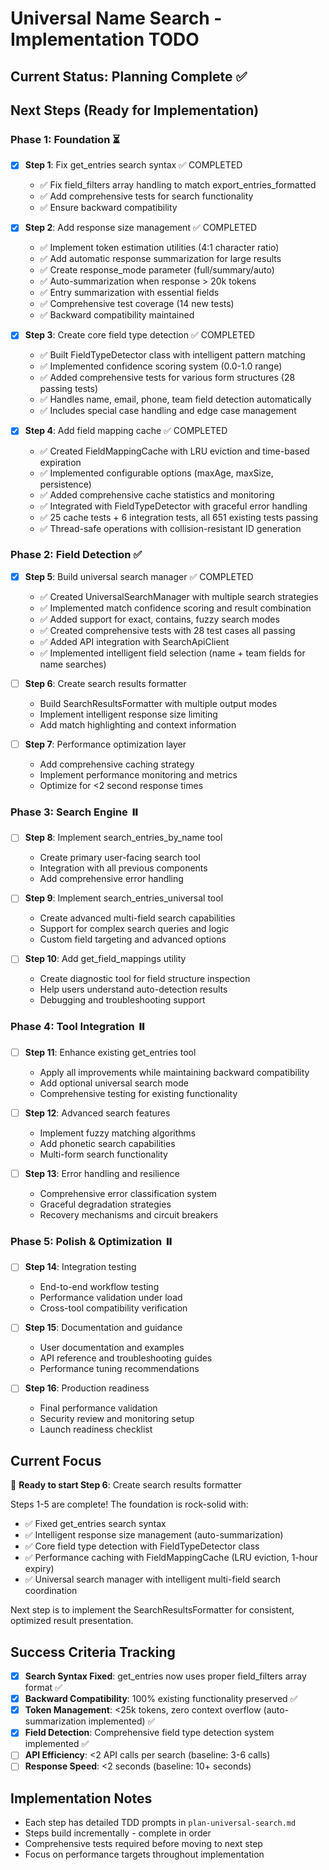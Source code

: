 # Universal Name Search - Implementation TODO

## Current Status: Planning Complete ✅

## Next Steps (Ready for Implementation)

### Phase 1: Foundation ⏳

- [x] **Step 1**: Fix get_entries search syntax ✅ COMPLETED
  - ✅ Fix field_filters array handling to match export_entries_formatted
  - ✅ Add comprehensive tests for search functionality  
  - ✅ Ensure backward compatibility

- [x] **Step 2**: Add response size management ✅ COMPLETED  
  - ✅ Implement token estimation utilities (4:1 character ratio)
  - ✅ Add automatic response summarization for large results
  - ✅ Create response_mode parameter (full/summary/auto)
  - ✅ Auto-summarization when response > 20k tokens
  - ✅ Entry summarization with essential fields
  - ✅ Comprehensive test coverage (14 new tests)
  - ✅ Backward compatibility maintained

- [x] **Step 3**: Create core field type detection ✅ COMPLETED
  - ✅ Built FieldTypeDetector class with intelligent pattern matching
  - ✅ Implemented confidence scoring system (0.0-1.0 range)
  - ✅ Added comprehensive tests for various form structures (28 passing tests)
  - ✅ Handles name, email, phone, team field detection automatically
  - ✅ Includes special case handling and edge case management

- [x] **Step 4**: Add field mapping cache ✅ COMPLETED
  - ✅ Created FieldMappingCache with LRU eviction and time-based expiration  
  - ✅ Implemented configurable options (maxAge, maxSize, persistence)
  - ✅ Added comprehensive cache statistics and monitoring
  - ✅ Integrated with FieldTypeDetector with graceful error handling
  - ✅ 25 cache tests + 6 integration tests, all 651 existing tests passing
  - ✅ Thread-safe operations with collision-resistant ID generation

### Phase 2: Field Detection ✅

- [x] **Step 5**: Build universal search manager ✅ COMPLETED
  - ✅ Created UniversalSearchManager with multiple search strategies
  - ✅ Implemented match confidence scoring and result combination
  - ✅ Added support for exact, contains, fuzzy search modes
  - ✅ Created comprehensive tests with 28 test cases all passing
  - ✅ Added API integration with SearchApiClient
  - ✅ Implemented intelligent field selection (name + team fields for name searches)

- [ ] **Step 6**: Create search results formatter  
  - Build SearchResultsFormatter with multiple output modes
  - Implement intelligent response size limiting
  - Add match highlighting and context information

- [ ] **Step 7**: Performance optimization layer
  - Add comprehensive caching strategy
  - Implement performance monitoring and metrics
  - Optimize for <2 second response times

### Phase 3: Search Engine ⏸️ 

- [ ] **Step 8**: Implement search_entries_by_name tool
  - Create primary user-facing search tool
  - Integration with all previous components
  - Add comprehensive error handling

- [ ] **Step 9**: Implement search_entries_universal tool
  - Create advanced multi-field search capabilities  
  - Support for complex search queries and logic
  - Custom field targeting and advanced options

- [ ] **Step 10**: Add get_field_mappings utility
  - Create diagnostic tool for field structure inspection
  - Help users understand auto-detection results
  - Debugging and troubleshooting support

### Phase 4: Tool Integration ⏸️

- [ ] **Step 11**: Enhance existing get_entries tool
  - Apply all improvements while maintaining backward compatibility
  - Add optional universal search mode
  - Comprehensive testing for existing functionality

- [ ] **Step 12**: Advanced search features
  - Implement fuzzy matching algorithms
  - Add phonetic search capabilities
  - Multi-form search functionality

- [ ] **Step 13**: Error handling and resilience
  - Comprehensive error classification system
  - Graceful degradation strategies
  - Recovery mechanisms and circuit breakers

### Phase 5: Polish & Optimization ⏸️

- [ ] **Step 14**: Integration testing
  - End-to-end workflow testing
  - Performance validation under load
  - Cross-tool compatibility verification

- [ ] **Step 15**: Documentation and guidance  
  - User documentation and examples
  - API reference and troubleshooting guides
  - Performance tuning recommendations

- [ ] **Step 16**: Production readiness
  - Final performance validation
  - Security review and monitoring setup
  - Launch readiness checklist

## Current Focus

🎯 **Ready to start Step 6**: Create search results formatter

Steps 1-5 are complete! The foundation is rock-solid with:
- ✅ Fixed get_entries search syntax 
- ✅ Intelligent response size management (auto-summarization)
- ✅ Core field type detection with FieldTypeDetector class
- ✅ Performance caching with FieldMappingCache (LRU eviction, 1-hour expiry)
- ✅ Universal search manager with intelligent multi-field search coordination

Next step is to implement the SearchResultsFormatter for consistent, optimized result presentation.

## Success Criteria Tracking

- [x] **Search Syntax Fixed**: get_entries now uses proper field_filters array format ✅
- [x] **Backward Compatibility**: 100% existing functionality preserved ✅
- [x] **Token Management**: <25k tokens, zero context overflow (auto-summarization implemented) ✅
- [x] **Field Detection**: Comprehensive field type detection system implemented ✅
- [ ] **API Efficiency**: <2 API calls per search (baseline: 3-6 calls)
- [ ] **Response Speed**: <2 seconds (baseline: 10+ seconds)

## Implementation Notes

- Each step has detailed TDD prompts in `plan-universal-search.md`
- Steps build incrementally - complete in order
- Comprehensive tests required before moving to next step
- Focus on performance targets throughout implementation